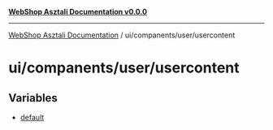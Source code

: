 [**WebShop Asztali Documentation v0.0.0**](../../../../README.md)

***

[WebShop Asztali Documentation](../../../../modules.md) / ui/companents/user/usercontent

# ui/companents/user/usercontent

## Variables

- [default](variables/default.md)
